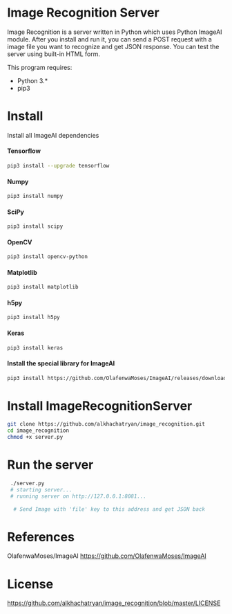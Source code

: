 # Image Recognition Server

Image Recognition is a server written in Python which uses Python ImageAI module.  After you install and run it, you can send a POST request with a image file you want to recognize and get JSON response. You can test the server using built-in HTML form.

This program requires:
- Python 3.*
- pip3

# Install

 Install all ImageAI dependencies
#### Tensorflow
 
 ```sh
pip3 install --upgrade tensorflow
```

#### Numpy
 ```sh
pip3 install numpy
```

#### SciPy
 ```sh
pip3 install scipy
```

#### OpenCV
 ```sh
pip3 install opencv-python
```

#### Matplotlib
 ```sh
pip3 install matplotlib
```

#### h5py
 ```sh
pip3 install h5py
```

#### Keras
 ```sh
pip3 install keras
```

#### Install the special library for ImageAI
 ```sh
pip3 install https://github.com/OlafenwaMoses/ImageAI/releases/download/2.0.2/imageai-2.0.2-py3-none-any.whl 
```



# Install ImageRecognitionServer
```sh
git clone https://github.com/alkhachatryan/image_recognition.git
cd image_recognition
chmod +x server.py
```

# Run the server
```sh
 ./server.py
 # starting server...
 # running server on http://127.0.0.1:8081...
 
  # Send Image with 'file' key to this address and get JSON back
```

# References
OlafenwaMoses/ImageAI
https://github.com/OlafenwaMoses/ImageAI

# License
https://github.com/alkhachatryan/image_recognition/blob/master/LICENSE
